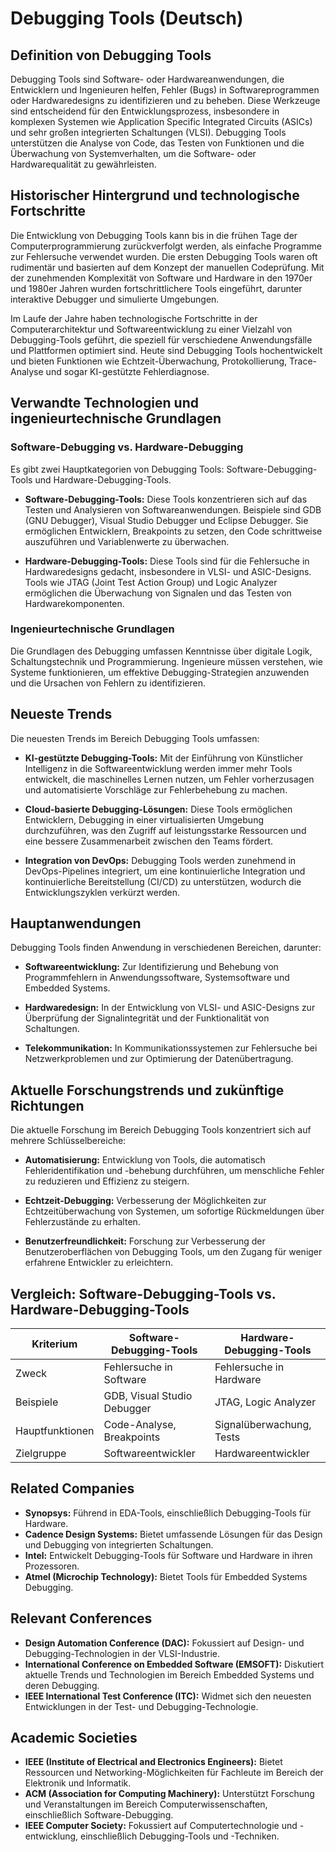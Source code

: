 # Debugging Tools (Deutsch)

## Definition von Debugging Tools

Debugging Tools sind Software- oder Hardwareanwendungen, die Entwicklern und Ingenieuren helfen, Fehler (Bugs) in Softwareprogrammen oder Hardwaredesigns zu identifizieren und zu beheben. Diese Werkzeuge sind entscheidend für den Entwicklungsprozess, insbesondere in komplexen Systemen wie Application Specific Integrated Circuits (ASICs) und sehr großen integrierten Schaltungen (VLSI). Debugging Tools unterstützen die Analyse von Code, das Testen von Funktionen und die Überwachung von Systemverhalten, um die Software- oder Hardwarequalität zu gewährleisten.

## Historischer Hintergrund und technologische Fortschritte

Die Entwicklung von Debugging Tools kann bis in die frühen Tage der Computerprogrammierung zurückverfolgt werden, als einfache Programme zur Fehlersuche verwendet wurden. Die ersten Debugging Tools waren oft rudimentär und basierten auf dem Konzept der manuellen Codeprüfung. Mit der zunehmenden Komplexität von Software und Hardware in den 1970er und 1980er Jahren wurden fortschrittlichere Tools eingeführt, darunter interaktive Debugger und simulierte Umgebungen.

Im Laufe der Jahre haben technologische Fortschritte in der Computerarchitektur und Softwareentwicklung zu einer Vielzahl von Debugging-Tools geführt, die speziell für verschiedene Anwendungsfälle und Plattformen optimiert sind. Heute sind Debugging Tools hochentwickelt und bieten Funktionen wie Echtzeit-Überwachung, Protokollierung, Trace-Analyse und sogar KI-gestützte Fehlerdiagnose.

## Verwandte Technologien und ingenieurtechnische Grundlagen

### Software-Debugging vs. Hardware-Debugging

Es gibt zwei Hauptkategorien von Debugging Tools: Software-Debugging-Tools und Hardware-Debugging-Tools. 

- **Software-Debugging-Tools:** Diese Tools konzentrieren sich auf das Testen und Analysieren von Softwareanwendungen. Beispiele sind GDB (GNU Debugger), Visual Studio Debugger und Eclipse Debugger. Sie ermöglichen Entwicklern, Breakpoints zu setzen, den Code schrittweise auszuführen und Variablenwerte zu überwachen.

- **Hardware-Debugging-Tools:** Diese Tools sind für die Fehlersuche in Hardwaredesigns gedacht, insbesondere in VLSI- und ASIC-Designs. Tools wie JTAG (Joint Test Action Group) und Logic Analyzer ermöglichen die Überwachung von Signalen und das Testen von Hardwarekomponenten.

### Ingenieurtechnische Grundlagen

Die Grundlagen des Debugging umfassen Kenntnisse über digitale Logik, Schaltungstechnik und Programmierung. Ingenieure müssen verstehen, wie Systeme funktionieren, um effektive Debugging-Strategien anzuwenden und die Ursachen von Fehlern zu identifizieren.

## Neueste Trends

Die neuesten Trends im Bereich Debugging Tools umfassen:

- **KI-gestützte Debugging-Tools:** Mit der Einführung von Künstlicher Intelligenz in die Softwareentwicklung werden immer mehr Tools entwickelt, die maschinelles Lernen nutzen, um Fehler vorherzusagen und automatisierte Vorschläge zur Fehlerbehebung zu machen.
  
- **Cloud-basierte Debugging-Lösungen:** Diese Tools ermöglichen Entwicklern, Debugging in einer virtualisierten Umgebung durchzuführen, was den Zugriff auf leistungsstarke Ressourcen und eine bessere Zusammenarbeit zwischen den Teams fördert.

- **Integration von DevOps:** Debugging Tools werden zunehmend in DevOps-Pipelines integriert, um eine kontinuierliche Integration und kontinuierliche Bereitstellung (CI/CD) zu unterstützen, wodurch die Entwicklungszyklen verkürzt werden.

## Hauptanwendungen

Debugging Tools finden Anwendung in verschiedenen Bereichen, darunter:

- **Softwareentwicklung:** Zur Identifizierung und Behebung von Programmfehlern in Anwendungssoftware, Systemsoftware und Embedded Systems.
  
- **Hardwaredesign:** In der Entwicklung von VLSI- und ASIC-Designs zur Überprüfung der Signalintegrität und der Funktionalität von Schaltungen.

- **Telekommunikation:** In Kommunikationssystemen zur Fehlersuche bei Netzwerkproblemen und zur Optimierung der Datenübertragung.

## Aktuelle Forschungstrends und zukünftige Richtungen

Die aktuelle Forschung im Bereich Debugging Tools konzentriert sich auf mehrere Schlüsselbereiche:

- **Automatisierung:** Entwicklung von Tools, die automatisch Fehleridentifikation und -behebung durchführen, um menschliche Fehler zu reduzieren und Effizienz zu steigern.

- **Echtzeit-Debugging:** Verbesserung der Möglichkeiten zur Echtzeitüberwachung von Systemen, um sofortige Rückmeldungen über Fehlerzustände zu erhalten.

- **Benutzerfreundlichkeit:** Forschung zur Verbesserung der Benutzeroberflächen von Debugging Tools, um den Zugang für weniger erfahrene Entwickler zu erleichtern.

## Vergleich: Software-Debugging-Tools vs. Hardware-Debugging-Tools

| Kriterium                   | Software-Debugging-Tools         | Hardware-Debugging-Tools         |
|-----------------------------|-----------------------------------|-----------------------------------|
| Zweck                       | Fehlersuche in Software           | Fehlersuche in Hardware           |
| Beispiele                   | GDB, Visual Studio Debugger       | JTAG, Logic Analyzer              |
| Hauptfunktionen             | Code-Analyse, Breakpoints         | Signalüberwachung, Tests          |
| Zielgruppe                  | Softwareentwickler                | Hardwareentwickler                |

## Related Companies

- **Synopsys:** Führend in EDA-Tools, einschließlich Debugging-Tools für Hardware.
- **Cadence Design Systems:** Bietet umfassende Lösungen für das Design und Debugging von integrierten Schaltungen.
- **Intel:** Entwickelt Debugging-Tools für Software und Hardware in ihren Prozessoren.
- **Atmel (Microchip Technology):** Bietet Tools für Embedded Systems Debugging.

## Relevant Conferences

- **Design Automation Conference (DAC):** Fokussiert auf Design- und Debugging-Technologien in der VLSI-Industrie.
- **International Conference on Embedded Software (EMSOFT):** Diskutiert aktuelle Trends und Technologien im Bereich Embedded Systems und deren Debugging.
- **IEEE International Test Conference (ITC):** Widmet sich den neuesten Entwicklungen in der Test- und Debugging-Technologie.

## Academic Societies

- **IEEE (Institute of Electrical and Electronics Engineers):** Bietet Ressourcen und Networking-Möglichkeiten für Fachleute im Bereich der Elektronik und Informatik.
- **ACM (Association for Computing Machinery):** Unterstützt Forschung und Veranstaltungen im Bereich Computerwissenschaften, einschließlich Software-Debugging.
- **IEEE Computer Society:** Fokussiert auf Computertechnologie und -entwicklung, einschließlich Debugging-Tools und -Techniken.